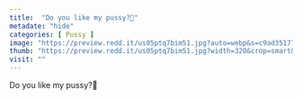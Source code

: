 ```yaml
---
title:  "Do you like my pussy?🥵"
metadate: "hide"
categories: [ Pussy ]
image: "https://preview.redd.it/us05ptq7bim51.jpg?auto=webp&s=c9ad35177d0c8aa23125e4e3591f5724f6f826fb"
thumb: "https://preview.redd.it/us05ptq7bim51.jpg?width=320&crop=smart&auto=webp&s=aeba173af78e95faa0462654150cc3e2ea795b81"
visit: ""
---
```

Do you like my pussy?🥵
